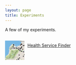 ```yaml
---
layout: page
title: Experiments
---
```


A few of my experiments.


<a href="/experiments/dataquest/"><div>
  <p style="float: left;"><img height="64px" width="64px" src="/public/images/experiment-icons/health-service-finder.jpg" alt="Health Service Finder"></p>
  <p style="line-height:60px; padding-left: 74px">Health Service Finder</p>
</div></a>


